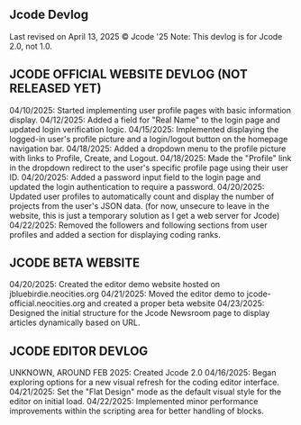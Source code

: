 ## Jcode Devlog
Last revised on April 13, 2025
© Jcode '25
Note: This devlog is for Jcode 2.0, not 1.0.

## JCODE OFFICIAL WEBSITE DEVLOG (NOT RELEASED YET)
04/10/2025: Started implementing user profile pages with basic information display.
04/12/2025: Added a field for "Real Name" to the login page and updated login verification logic.
04/15/2025: Implemented displaying the logged-in user's profile picture and a login/logout button on the homepage navigation bar.
04/18/2025: Added a dropdown menu to the profile picture with links to Profile, Create, and Logout.
04/18/2025: Made the "Profile" link in the dropdown redirect to the user's specific profile page using their user ID.
04/20/2025: Added a password input field to the login page and updated the login authentication to require a password.
04/20/2025: Updated user profiles to automatically count and display the number of projects from the user's JSON data. (for now, unsecure to leave in the website, this is just a temporary solution as I get a web server for Jcode)
04/22/2025: Removed the followers and following sections from user profiles and added a section for displaying coding ranks.
## JCODE BETA WEBSITE
04/20/2025: Created the editor demo website hosted on jbluebirdie.neocities.org
04/21/2025: Moved the editor demo to jcode-official.neocities.org and created a proper beta website
04/23/2025: Designed the initial structure for the Jcode Newsroom page to display articles dynamically based on URL.
## JCODE EDITOR DEVLOG
UNKNOWN, AROUND FEB 2025: Created Jcode 2.0
04/16/2025: Began exploring options for a new visual refresh for the coding editor interface.
04/21/2025: Set the "Flat Design" mode as the default visual style for the editor on initial load.
04/22/2025: Implemented minor performance improvements within the scripting area for better handling of blocks.

